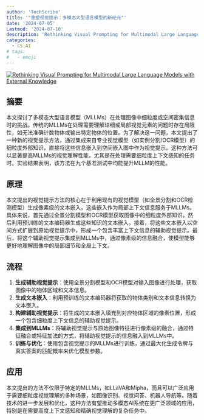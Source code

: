 ```yaml
---
author: 'TechScribe'
title: '"重塑视觉提示：多模态大型语言模型的新纪元"'
date: '2024-07-05'
Lastmod: '2024-07-10'
description: 'Rethinking Visual Prompting for Multimodal Large Language Models with External Knowledge'
categories:
  - CS.AI
# tags:
#   - emoji
---
```


[![Rethinking Visual Prompting for Multimodal Large Language Models with External Knowledge](https://arxiv-research-1301205113.cos.ap-guangzhou.myqcloud.com/images/2407.04681v1.pdf_0.jpg)](https://arxiv.org/abs/2407.04681v1)

## 摘要

本文探讨了多模态大型语言模型（MLLMs）在处理图像中细粒度或空间密集信息时的挑战。传统的MLLMs在处理需要理解详细或局部视觉元素的问题时存在局限性，如无法准确计数物体或输出特定物体的位置。为了解决这一问题，本文提出了一种新的视觉提示方法，通过集成来自专业视觉模型（如实例分割/OCR模型）的细粒度外部知识，直接将这些信息嵌入到空间嵌入图中作为视觉提示。这种方法可以显著提高MLLMs的视觉理解性能，尤其是在处理需要细粒度上下文感知的任务时。实验结果表明，该方法在九个基准测试中均能提升MLLM的性能。<!--more-->

## 原理

本文提出的视觉提示方法的核心在于利用现有的视觉模型（如全景分割和OCR检测模型）生成像素级的文本嵌入，这些嵌入作为局部上下文信息服务于MLLMs。具体来说，首先通过全景分割模型和OCR模型获取图像中的细粒度外部知识，然后利用预训练的文本编码器生成这些知识的文本嵌入。接着，将这些文本嵌入以空间方式扩展到原始视觉提示中，形成一个包含丰富上下文信息的辅助视觉提示。最后，将这个辅助视觉提示集成到MLLMs中，通过像素级的信息融合，使模型能够更好地理解图像中的局部细节和全局上下文。

## 流程

1. **生成辅助视觉提示**：使用全景分割模型和OCR模型对输入图像进行处理，获取图像中的物体区域和文本信息。
2. **生成文本嵌入**：利用预训练的文本编码器将获取的物体类别和文本信息转换为文本嵌入。
3. **构建辅助视觉提示**：将生成的文本嵌入填充到对应物体区域的像素位置，形成一个包含细粒度上下文信息的辅助视觉提示。
4. **集成到MLLMs**：将辅助视觉提示与原始图像特征进行像素级的融合，通过特征融合或特征加法的方式，将辅助视觉提示的信息融入到MLLMs中。
5. **训练与优化**：使用包含视觉提示的MLLMs进行训练，通过最大化生成令牌与真实答案的匹配概率来优化模型参数。

## 应用

本文提出的方法不仅限于特定的MLLMs，如LLaVA和Mipha，而且可以广泛应用于需要细粒度视觉理解的多种场景，如图像识别、视觉问答、机器人导航等。随着技术的进一步发展和优化，这种方法有望推动多模态AI系统在更广泛领域的应用，特别是在需要高度上下文感知和精确视觉理解的复杂任务中。